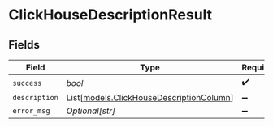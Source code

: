 # ClickHouseDescriptionResult


## Fields

| Field                                                                                | Type                                                                                 | Required                                                                             | Description                                                                          |
| ------------------------------------------------------------------------------------ | ------------------------------------------------------------------------------------ | ------------------------------------------------------------------------------------ | ------------------------------------------------------------------------------------ |
| `success`                                                                            | *bool*                                                                               | :heavy_check_mark:                                                                   | N/A                                                                                  |
| `description`                                                                        | List[[models.ClickHouseDescriptionColumn](../models/clickhousedescriptioncolumn.md)] | :heavy_minus_sign:                                                                   | N/A                                                                                  |
| `error_msg`                                                                          | *Optional[str]*                                                                      | :heavy_minus_sign:                                                                   | N/A                                                                                  |